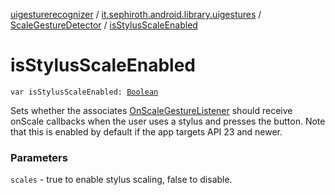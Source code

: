 [uigesturerecognizer](../../index.md) / [it.sephiroth.android.library.uigestures](../index.md) / [ScaleGestureDetector](index.md) / [isStylusScaleEnabled](./is-stylus-scale-enabled.md)

# isStylusScaleEnabled

`var isStylusScaleEnabled: `[`Boolean`](https://kotlinlang.org/api/latest/jvm/stdlib/kotlin/-boolean/index.html)

Sets whether the associates [OnScaleGestureListener](-on-scale-gesture-listener/index.md) should receive
onScale callbacks when the user uses a stylus and presses the button.
Note that this is enabled by default if the app targets API 23 and newer.

### Parameters

`scales` - true to enable stylus scaling, false to disable.